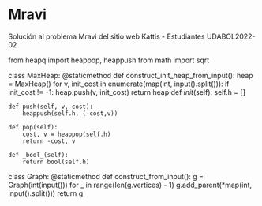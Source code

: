 # Mravi
Solución al problema Mravi del sitio web Kattis - Estudiantes UDABOL2022-02

from heapq import heappop, heappush
from math import sqrt


class MaxHeap:
    @staticmethod
    def construct_init_heap_from_input():
        heap = MaxHeap()
        for v, init_cost in enumerate(map(int, input().split())):
            if init_cost != -1:
                heap.push(v, init_cost)
        return heap
    def _init_(self):
        self.h = []

    def push(self, v, cost):
        heappush(self.h, (-cost,v))

    def pop(self):
        cost, v = heappop(self.h)
        return -cost, v

    def _bool_(self):
        return bool(self.h)
class Graph:
    @staticmethod
    def construct_from_input():
        g = Graph(int(input()))
        for _ in range(len(g.vertices) - 1)
            g.add_parent(*map(int, input().split()))
        return g
